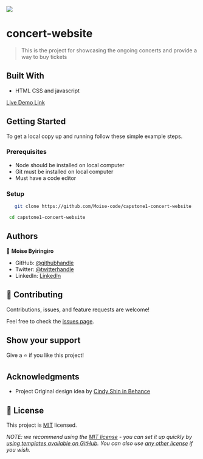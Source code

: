 ![](https://img.shields.io/badge/Microverse-blueviolet)

# concert-website
 
> This is the project for showcasing the ongoing concerts and provide a way to buy tickets

## Built With

- HTML CSS and javascript

[Live Demo Link](https://moise-code.github.io/capstone1-concert-website/)


## Getting Started

To get a local copy up and running follow these simple example steps.

### Prerequisites
- Node should be installed on local computer
- Git must be installed on local computer
- Must have a code editor



### Setup
```bash
   git clone https://github.com/Moise-code/capstone1-concert-website
  ```

  ```bash
   cd capstone1-concert-website
  ```


## Authors

👤 **Moise Byiringiro**

- GitHub: [@githubhandle](https://github.com/Moise-code)
- Twitter: [@twitterhandle](https://twitter.com/twitterhandle)
- LinkedIn: [LinkedIn](https://linkedin.com/in/linkedinhandle)

## 🤝 Contributing

Contributions, issues, and feature requests are welcome!

Feel free to check the [issues page](../../issues/).

## Show your support

Give a ⭐️ if you like this project!

## Acknowledgments

- Project Original design idea by [Cindy Shin in Behance](https://creativecommons.org/licenses/by-nc/4.0/)

## 📝 License

This project is [MIT](./LICENSE) licensed.

_NOTE: we recommend using the [MIT license](https://choosealicense.com/licenses/mit/) - you can set it up quickly by [using templates available on GitHub](https://docs.github.com/en/communities/setting-up-your-project-for-healthy-contributions/adding-a-license-to-a-repository). You can also use [any other license](https://choosealicense.com/licenses/) if you wish._
